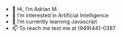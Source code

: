 - 👋 Hi, I’m Adrian M.
- 👀 I’m interested in Artificial Intelligence
- 🌱 I’m currently learning Javascript
- 📫 To reach me text me at (949)441-0387


